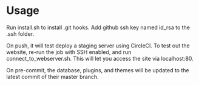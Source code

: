 # Usage
Run install.sh to install .git hooks. Add github ssh key named id_rsa to the .ssh folder.

On push, it will test deploy a staging server using CircleCI.
To test out the website, re-run the job with SSH enabled, and run connect_to_webserver.sh. This will let you access the site via localhost:80.

On pre-commit, the database, plugins, and themes will be updated to the latest commit of their master branch.
